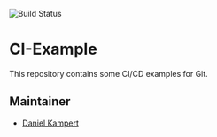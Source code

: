 ![Build Status](https://gitlab.com/Kampi/ci-example/badges/master/build.svg)

# CI-Example

This repository contains some CI/CD examples for Git.

## Maintainer

- [Daniel Kampert](DanielKampert@kampis-elektroecke.de)